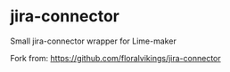 # jira-connector
Small jira-connector wrapper for Lime-maker

Fork from: https://github.com/floralvikings/jira-connector
